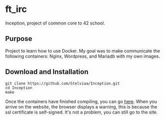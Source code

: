 # ft_irc
Inception, project of common core to 42 school.
## Purpose
Project to learn how to use Docker. My goal was to make communicate the following containers: Nginx, Wordpress, and Mariadb with my own images.
## Download and Installation
```
git clone https://github.com/Stelviaa/Inception.git
cd Inception
make
```
Once the containers have finished compiling, you can go [here](https://localhost:443).
When you arrive on the website, the browser displays a warning, this is because the ssl certificate is self-signed. It's not a problem, you can still go to the site.
